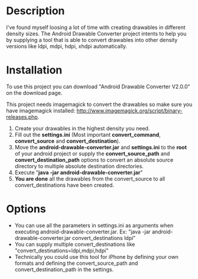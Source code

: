 # Description #
I've found myself loosing a lot of time with creating drawables in different density sizes. The Android Drawable Converter project intents to help you by supplying a tool that is able to convert drawables into other density versions like ldpi, mdpi, hdpi, xhdpi automatically.

# Installation #
To use this project you can download "Android Drawable Converter V2.0.0" on the download page.

This project needs imagemagick to convert the drawables so make sure you have imagemagick installed: http://www.imagemagick.org/script/binary-releases.php.

  1. Create your drawables in the highest density you need.
  1. Fill out the **settings.ini** (Most important **convert\_command**, **convert\_source** and **convert\_destination**).
  1. Move the **android-drawable-converter.jar** and **settings.ini** to the **root** of your android project or supply the **convert\_source\_path** and **convert\_destination\_path** options to convert an absolute source directory to multiple absolute destination directories.
  1. Execute "**java -jar android-drawable-converter.jar**"
  1. **You are done** all the drawables from the convert\_source to all convert\_destinations have been created.

# Options #
  * You can use all the parameters in settings.ini as arguments when executing android-drawable-converter.jar. Ex: "java -jar android-drawable-converter.jar convert\_destinations ldpi"
  * You can supply multiple convert\_destinations like "convert\_destinations=ldpi,mdpi,hdpi"
  * Technically you could use this tool for iPhone by defining your own formats and defining the convert\_source\_path and convert\_destination\_path in the settings.

